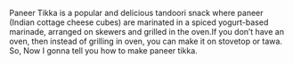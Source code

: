 Paneer Tikka is a popular and delicious tandoori snack where paneer (Indian cottage cheese cubes) are marinated in a spiced yogurt-based marinade, arranged on skewers and grilled in the oven.If you don’t have an oven, then instead of grilling in oven, you can make it on stovetop or tawa.
So, Now I gonna tell you how to make paneer tikka.
